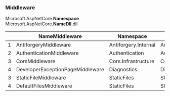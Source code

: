 ### Middleware

Microsoft.AspNetCore.**Namespace**  
Microsoft.AspNetCore.**NameDll**.dll

|  | NameMiddleware                   | Namespace            | NameDll        |
|--|----------------------------------|----------------------|----------------|
| 1| AntiforgeryMiddleware            | Antiforgery.Internal | Antiforgery    |
| 2| AuthenticationMiddleware         | Authentication       | Authentication |
| 3| CorsMiddleware                   | Cors.Infrastructure  | Cors           |
| 4| DeveloperExceptionPageMiddleware | Diagnostics          | Diagnostics    |
| 3| StaticFileMiddleware             | StaticFiles          | StaticFiles    |
| 4| DefaultFilesMiddleware           | StaticFiles          | StaticFiles    |
